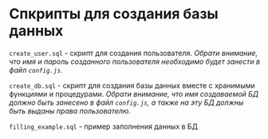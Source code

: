 # Спкрипты для создания базы данных

`create_user.sql` - скрипт для создания пользователя. _Обрати внимание, что имя и пароль созданного пользователя необходимо будет занести в файл `config.js`._


`create_db.sql` - скрипт для создания базы данных вместе с хранимыми функциями и процедурами. _Обрати внимание, что имя создаваемой БД должно быть занесено в файл `config.js`, а также на эту БД должны быть выданы права пользователю._


`filling_example.sql` - пример заполнения данных в БД


